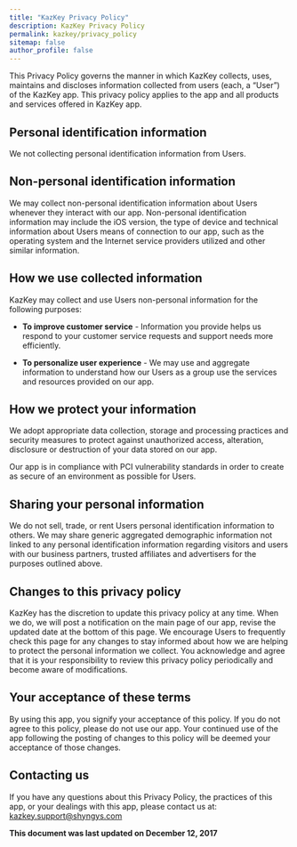 ```yaml
---
title: "KazKey Privacy Policy"
description: KazKey Privacy Policy
permalink: kazkey/privacy_policy
sitemap: false
author_profile: false
---
```


This Privacy Policy governs the manner in which KazKey collects, uses, maintains and discloses information collected from users (each, a “User”) of the KazKey app. This privacy policy applies to the app and all products and services offered in KazKey app.

## Personal identification information

We not collecting personal identification information from Users.

## Non-personal identification information

We may collect non-personal identification information about Users whenever they interact with our app. Non-personal identification information may include the iOS version, the type of device and technical information about Users means of connection to our app, such as the operating system and the Internet service providers utilized and other similar information.

## How we use collected information

KazKey may collect and use Users non-personal information for the following purposes:

* **To improve customer service** - Information you provide helps us respond to your customer service requests and support needs more efficiently.

* **To personalize user experience** - We may use and aggregate information to understand how our Users as a group use the services and resources provided on our app.

## How we protect your information

We adopt appropriate data collection, storage and processing practices and security measures to protect against unauthorized access, alteration, disclosure or destruction of your data stored on our app.

Our app is in compliance with PCI vulnerability standards in order to create as secure of an environment as possible for Users.

## Sharing your personal information

We do not sell, trade, or rent Users personal identification information to others. We may share generic aggregated demographic information not linked to any personal identification information regarding visitors and users with our business partners, trusted affiliates and advertisers for the purposes outlined above.

## Changes to this privacy policy

KazKey has the discretion to update this privacy policy at any time. When we do, we will post a notification on the main page of our app, revise the updated date at the bottom of this page. We encourage Users to frequently check this page for any changes to stay informed about how we are helping to protect the personal information we collect. You acknowledge and agree that it is your responsibility to review this privacy policy periodically and become aware of modifications.

## Your acceptance of these terms

By using this app, you signify your acceptance of this policy. If you do not agree to this policy, please do not use our app. Your continued use of the app following the posting of changes to this policy will be deemed your acceptance of those changes.

## Contacting us

If you have any questions about this Privacy Policy, the practices of this app, or your dealings with this app, please contact us at: [kazkey.support@shyngys.com](mailto://kazkey.support@shyngys.com)

**This document was last updated on December 12, 2017**
